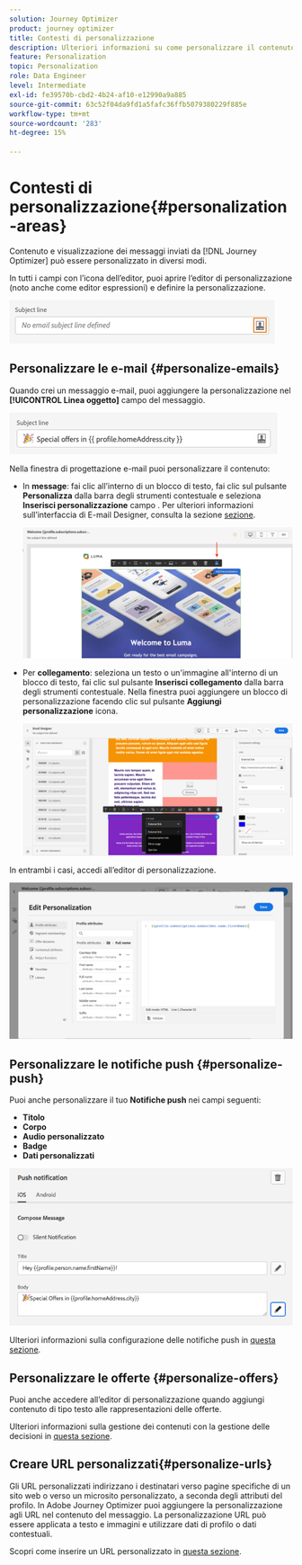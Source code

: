 ```yaml
---
solution: Journey Optimizer
product: journey optimizer
title: Contesti di personalizzazione
description: Ulteriori informazioni su come personalizzare il contenuto e la visualizzazione dei messaggi.
feature: Personalization
topic: Personalization
role: Data Engineer
level: Intermediate
exl-id: fe39570b-cbd2-4b24-af10-e12990a9a885
source-git-commit: 63c52f04da9fd1a5fafc36ffb5079380229f885e
workflow-type: tm+mt
source-wordcount: '283'
ht-degree: 15%

---
```


# Contesti di personalizzazione{#personalization-areas}

Contenuto e visualizzazione dei messaggi inviati da [!DNL Journey Optimizer] può essere personalizzato in diversi modi.

In tutti i campi con l’icona dell’editor, puoi aprire l’editor di personalizzazione (noto anche come editor espressioni) e definire la personalizzazione.

![](assets/perso_icon.png)

## Personalizzare le e-mail {#personalize-emails}

Quando crei un messaggio e-mail, puoi aggiungere la personalizzazione nel **[!UICONTROL Linea oggetto]** campo del messaggio.

![](assets/perso_subject.png)

Nella finestra di progettazione e-mail puoi personalizzare il contenuto:

* In **message**: fai clic all’interno di un blocco di testo, fai clic sul pulsante **Personalizza** dalla barra degli strumenti contestuale e seleziona **Inserisci personalizzazione** campo . Per ulteriori informazioni sull’interfaccia di E-mail Designer, consulta la sezione [sezione](../design/design-emails.md).

   ![](assets/perso_insert.png)

* Per **collegamento**: seleziona un testo o un&#39;immagine all&#39;interno di un blocco di testo, fai clic sul pulsante **Inserisci collegamento** dalla barra degli strumenti contestuale. Nella finestra puoi aggiungere un blocco di personalizzazione facendo clic sul pulsante **Aggiungi personalizzazione** icona.

   ![](assets/perso_link.png)

In entrambi i casi, accedi all’editor di personalizzazione.

![](assets/perso_ee.png)

## Personalizzare le notifiche push {#personalize-push}

Puoi anche personalizzare il tuo **Notifiche push** nei campi seguenti:

* **Titolo**
* **Corpo**
* **Audio personalizzato**
* **Badge**
* **Dati personalizzati**

![](assets/perso_push.png)

Ulteriori informazioni sulla configurazione delle notifiche push in [questa sezione](../configuration/push-gs.md).

## Personalizzare le offerte {#personalize-offers}

Puoi anche accedere all’editor di personalizzazione quando aggiungi contenuto di tipo testo alle rappresentazioni delle offerte.

Ulteriori informazioni sulla gestione dei contenuti con la gestione delle decisioni in [questa sezione](../offers/offer-library/creating-personalized-offers.md#custom-text).

## Creare URL personalizzati{#personalize-urls}

Gli URL personalizzati indirizzano i destinatari verso pagine specifiche di un sito web o verso un microsito personalizzato, a seconda degli attributi del profilo. In Adobe Journey Optimizer puoi aggiungere la personalizzazione agli URL nel contenuto del messaggio. La personalizzazione URL può essere applicata a testo e immagini e utilizzare dati di profilo o dati contestuali.

Scopri come inserire un URL personalizzato in [questa sezione](personalization-syntax.md#perso-urls).


